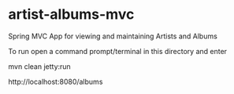 # artist-albums-mvc
Spring MVC App for viewing and maintaining Artists and Albums

To run open a command prompt/terminal in this directory and enter

mvn clean jetty:run

http://localhost:8080/albums

